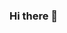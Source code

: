 ### Hi there 👋

<!--
**michaelsylva/michaelsylva** is a ✨ _special_ ✨ repository because its `README.md` (this file) appears on your GitHub profile.


<p align="center" >
<a href="https://github.com/EmilMalanczak/beat-saber-overlay">
  <img align="top" style="margin:0.5rem" src="https://github-readme-stats.vercel.app/api/pin/?username=MichaelSylva&repo=UltimateThemeParks&title_color=ffffff&text_color=c9cacc&icon_color=1C7DDD&bg_color=0A233D" />
</a>
</p>
